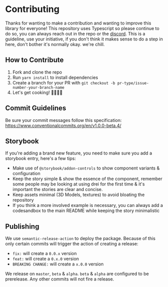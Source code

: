 # Contributing

Thanks for wanting to make a contribution and wanting to improve this library for everyone! This repository uses Typescript so please continue to do so, you can always reach out in the repo or the [discord](https://pmnd.rs/discord). This is a guideline, use your initiative, if you don't think it makes sense to do a step in here, don't bother it's normally okay. we're chill.

## How to Contribute

1.  Fork and clone the repo
2.  Run `yarn install` to install dependencies
3.  Create a branch for your PR with `git checkout -b pr-type/issue-number-your-branch-name`
4.  Let's get cooking! 👨🏻‍🍳🥓

## Commit Guidelines

Be sure your commit messages follow this specification: https://www.conventionalcommits.org/en/v1.0.0-beta.4/

## Storybook

If you're adding a brand new feature, you need to make sure you add a storybook entry, here's a few tips:

- Make use of `@storybook/addon-controls` to show component variants & configuration
- Keep the story simple & show the essence of the component, remember some people may be looking at using drei for the first time & it's important the stories are clear and concise.
- Keep assets minimal (3D Models, textures) to avoid bloating the repository
- If you think a more involved example is necessary, you can always add a codesandbox to the main README while keeping the story minimalistic

## Publishing

We use `semantic-release-action` to deploy the package. Because of this only certain commits will trigger the action of creating a release:

- `fix:` will create a `0.0.x` version
- `feat:` will create a `0.x.0` version
- `BREAKING CHANGE:` will create a `x.0.0` version

We release on `master`, `beta` & `alpha`. `beta` & `alpha` are configured to be prerelease. Any other commits will not fire a release.
